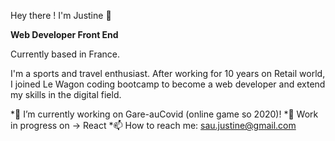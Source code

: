 Hey there ! I'm Justine 👋

**Web Developer Front End**

Currently based in France.

I'm a sports and travel enthusiast.
After working for 10 years on Retail world, I joined Le Wagon coding bootcamp to become a web developer and extend my skills in the digital field.


*🔭 I’m currently working on Gare-auCovid (online game so 2020)!
*🌱 Work in progress on -> React
*📫 How to reach me: sau.justine@gmail.com
